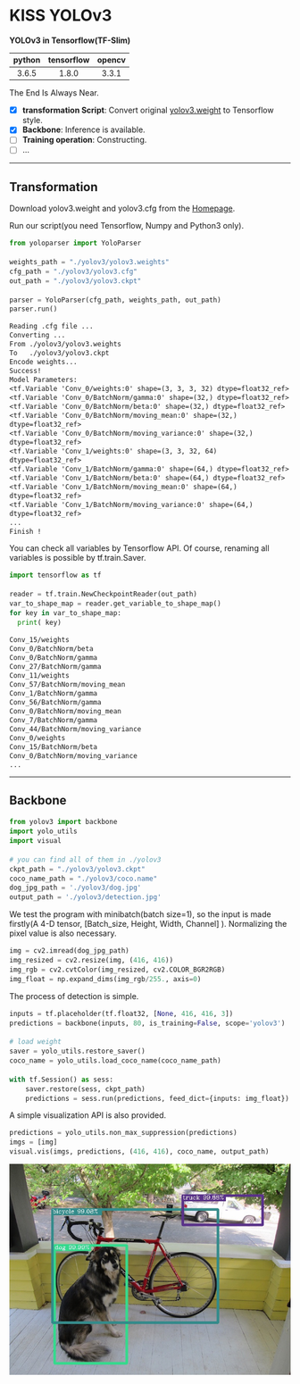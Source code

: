 # KISS YOLOv3

**YOLOv3 in Tensorflow(TF-Slim)**

| python | tensorflow | opencv |
| :----: | :--------: | :----: |
| 3.6.5  |   1.8.0    | 3.3.1  |

The End Is Always Near.

- [x] **transformation Script**: Convert original [yolov3.weight](https://pjreddie.com/media/files/yolov3.weights) to Tensorflow style.
- [x] **Backbone**:  Inference is available.
- [ ] **Training operation**: Constructing.
- [ ] ...

---

## Transformation

Download yolov3.weight and yolov3.cfg from the [Homepage](https://pjreddie.com/darknet/yolo/).

Run our script(you need Tensorflow, Numpy and Python3 only).

```python
from yoloparser import YoloParser

weights_path = "./yolov3/yolov3.weights"
cfg_path = "./yolov3/yolov3.cfg"
out_path = "./yolov3/yolov3.ckpt"

parser = YoloParser(cfg_path, weights_path, out_path)
parser.run()
```

```shell
Reading .cfg file ...
Converting ...
From ./yolov3/yolov3.weights
To   ./yolov3/yolov3.ckpt
Encode weights...
Success!
Model Parameters:
<tf.Variable 'Conv_0/weights:0' shape=(3, 3, 3, 32) dtype=float32_ref>
<tf.Variable 'Conv_0/BatchNorm/gamma:0' shape=(32,) dtype=float32_ref>
<tf.Variable 'Conv_0/BatchNorm/beta:0' shape=(32,) dtype=float32_ref>
<tf.Variable 'Conv_0/BatchNorm/moving_mean:0' shape=(32,) dtype=float32_ref>
<tf.Variable 'Conv_0/BatchNorm/moving_variance:0' shape=(32,) dtype=float32_ref>
<tf.Variable 'Conv_1/weights:0' shape=(3, 3, 32, 64) dtype=float32_ref>
<tf.Variable 'Conv_1/BatchNorm/gamma:0' shape=(64,) dtype=float32_ref>
<tf.Variable 'Conv_1/BatchNorm/beta:0' shape=(64,) dtype=float32_ref>
<tf.Variable 'Conv_1/BatchNorm/moving_mean:0' shape=(64,) dtype=float32_ref>
<tf.Variable 'Conv_1/BatchNorm/moving_variance:0' shape=(64,) dtype=float32_ref>
...
Finish !
```

You can check all variables by Tensorflow API. Of course,  renaming all variables is possible by tf.train.Saver.

```python
import tensorflow as tf

reader = tf.train.NewCheckpointReader(out_path)
var_to_shape_map = reader.get_variable_to_shape_map()
for key in var_to_shape_map:
  print( key)
```

```shell
Conv_15/weights
Conv_0/BatchNorm/beta
Conv_0/BatchNorm/gamma
Conv_27/BatchNorm/gamma
Conv_11/weights
Conv_57/BatchNorm/moving_mean
Conv_1/BatchNorm/gamma
Conv_56/BatchNorm/gamma
Conv_0/BatchNorm/moving_mean
Conv_7/BatchNorm/gamma
Conv_44/BatchNorm/moving_variance
Conv_0/weights
Conv_15/BatchNorm/beta
Conv_0/BatchNorm/moving_variance
...
```

---

## **Backbone**

```python
from yolov3 import backbone
import yolo_utils
import visual

# you can find all of them in ./yolov3
ckpt_path = "./yolov3/yolov3.ckpt"
coco_name_path = "./yolov3/coco.name"
dog_jpg_path = './yolov3/dog.jpg'
output_path = './yolov3/detection.jpg'
```

We test the program with minibatch(batch size=1), so the input is made firstly(A 4-D tensor, [Batch_size, Height, Width, Channel] ). Normalizing the pixel value is also necessary.

```python
img = cv2.imread(dog_jpg_path)
img_resized = cv2.resize(img, (416, 416))
img_rgb = cv2.cvtColor(img_resized, cv2.COLOR_BGR2RGB)
img_float = np.expand_dims(img_rgb/255., axis=0)
```

The process of detection is simple.

```python
inputs = tf.placeholder(tf.float32, [None, 416, 416, 3])
predictions = backbone(inputs, 80, is_training=False, scope='yolov3')

# load weight
saver = yolo_utils.restore_saver()
coco_name = yolo_utils.load_coco_name(coco_name_path)

with tf.Session() as sess:
    saver.restore(sess, ckpt_path)
    predictions = sess.run(predictions, feed_dict={inputs: img_float})	
```

A simple visualization API is also provided.

```python
predictions = yolo_utils.non_max_suppression(predictions)
imgs = [img]
visual.vis(imgs, predictions, (416, 416), coco_name, output_path)
```

![dog](./yolov3/detection.jpg)



